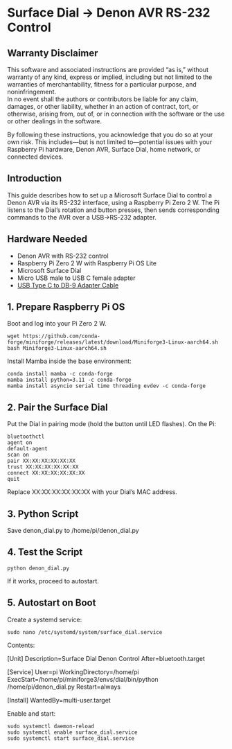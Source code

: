 # Surface Dial → Denon AVR RS-232 Control

## Warranty Disclaimer

This software and associated instructions are provided “as is,” without warranty of any kind, express or implied, including but not limited to the warranties of merchantability, fitness for a particular purpose, and noninfringement.  
In no event shall the authors or contributors be liable for any claim, damages, or other liability, whether in an action of contract, tort, or otherwise, arising from, out of, or in connection with the software or the use or other dealings in the software.

By following these instructions, you acknowledge that you do so at your own risk. This includes—but is not limited to—potential issues with your Raspberry Pi hardware, Denon AVR, Surface Dial, home network, or connected devices.

## Introduction
This guide describes how to set up a Microsoft Surface Dial to control a Denon AVR via its RS-232 interface, using a Raspberry Pi Zero 2 W. The Pi listens to the Dial’s rotation and button presses, then sends corresponding commands to the AVR over a USB→RS-232 adapter.

## Hardware Needed
- Denon AVR with RS-232 control
- Raspberry Pi Zero 2 W with Raspberry Pi OS Lite
- Microsoft Surface Dial
- Micro USB male to USB C female adapter
- [USB Type C to DB-9 Adapter Cable](https://www.adafruit.com/product/5446)

## 1. Prepare Raspberry Pi OS

Boot and log into your Pi Zero 2 W.

```
wget https://github.com/conda-forge/miniforge/releases/latest/download/Miniforge3-Linux-aarch64.sh
bash Miniforge3-Linux-aarch64.sh
```

Install Mamba inside the base environment:

```
conda install mamba -c conda-forge
mamba install python=3.11 -c conda-forge
mamba install asyncio serial time threading evdev -c conda-forge
```

## 2. Pair the Surface Dial

Put the Dial in pairing mode (hold the button until LED flashes). On the Pi:

```
bluetoothctl
agent on
default-agent
scan on
pair XX:XX:XX:XX:XX:XX
trust XX:XX:XX:XX:XX:XX
connect XX:XX:XX:XX:XX:XX
quit
```

Replace XX:XX:XX:XX:XX:XX with your Dial’s MAC address.

## 3. Python Script

Save denon_dial.py to /home/pi/denon_dial.py

## 4. Test the Script

```
python denon_dial.py
```

If it works, proceed to autostart.

## 5. Autostart on Boot

Create a systemd service:

```
sudo nano /etc/systemd/system/surface_dial.service
```

Contents:

[Unit]
Description=Surface Dial Denon Control
After=bluetooth.target

[Service]
User=pi
WorkingDirectory=/home/pi
ExecStart=/home/pi/miniforge3/envs/dial/bin/python /home/pi/denon_dial.py
Restart=always

[Install]
WantedBy=multi-user.target

Enable and start:

```
sudo systemctl daemon-reload
sudo systemctl enable surface_dial.service
sudo systemctl start surface_dial.service
```
